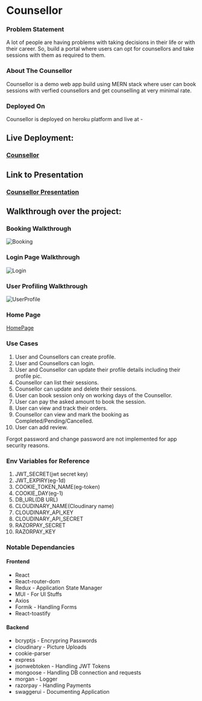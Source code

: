 # Counsellor #

### Problem Statement ###
A lot of people are having problems with taking decisions in their life or with their career. So, build a portal where users can opt for counsellors and take sessions with them as required to them. 

### About The Counsellor ###
Counsellor is a demo web app build using MERN stack where user can book sessions with verfied counsellors and get counselling at very minimal rate.

### Deployed On ###
Counsellor is deployed on heroku platform and live at - 

## Live Deployment: 
### [Counsellor](https://app-counsellor.herokuapp.com/home)

## Link to Presentation
### [Counsellor Presentation](https://docs.google.com/presentation/d/1y21UwBR0CpOnyFues3zWWbgBE9zFDTXG3K9Wxq_dlrs/edit?usp=sharing)

## Walkthrough over the project:

### Booking Walkthrough

![Booking](./assets/booking_page.gif)

### Login Page Walkthrough

![Login](./assets/Login_page.gif)

### User Profiling Walkthrough

![UserProfile](./assets/user_profile.gif)

### Home Page

[HomePage](./assets/Home.png)


### Use Cases ###
1. User and Counsellors can create profile.
2. User and Counsellors can login.
3. User and Counsellor can update their profile details including their profile pic. 
4. Counsellor can list their sessions.
5. Counsellor can update and delete their sessions.
6. User can book session only on working days of the Counsellor.
7. User can pay the asked amount to book the session.
8. User can view and track their orders.
9. Counsellor can view and mark the booking as Completed/Pending/Cancelled.
10. User can add review.

Forgot password and change password are not implemented for app security reasons.

### Env Variables for Reference ###

1. JWT_SECRET(jwt secret key)
2. JWT_EXPIRY(eg-1d)
3. COOKIE_TOKEN_NAME(eg-token)
4. COOKIE_DAY(eg-1)
5. DB_URL(DB URL)
6. CLOUDINARY_NAME(Cloudinary name)
7. CLOUDINARY_API_KEY
8. CLOUDINARY_API_SECRET
9. RAZORPAY_SECRET
10. RAZORPAY_KEY

### Notable Dependancies ###
#### Frontend ####
* React
* React-router-dom
* Redux - Application State Manager
* MUI - For UI Stuffs
* Axios
* Formik - Handling Forms
* React-toastify

#### Backend ####
* bcryptjs - Encrypring Passwords
* cloudinary - Picture Uploads
* cookie-parser
* express
* jsonwebtoken - Handling JWT Tokens
* mongoose - Handling DB connection and requests
* morgan - Logger
* razorpay - Handling Payments
* swaggerui - Documenting Application


